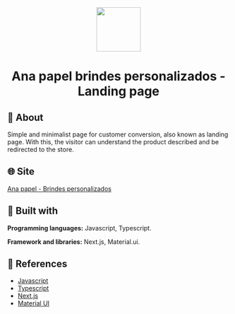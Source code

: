 <div align="center">

<img src="https://github.com/MoonDusk1996/landing-page-ana-papel/blob/main/public/render.png" width="100"/>

# Ana papel brindes personalizados - Landing page

</div>

## :ledger: About

Simple and minimalist page for customer conversion, also known as landing page. With this, the visitor can understand the product described and be redirected to the store.

## :globe_with_meridians: Site

[Ana papel - Brindes personalizados](https://landing-page-ana-papel.vercel.app/)

## :wrench: Built with

**Programming languages:** Javascript, Typescript.

**Framework and libraries:** Next.js, Material.ui.

## :mag_right: References

- [Javascript](https://developer.mozilla.org/en-US/docs/Web/javascript/)
- [Typescript](https://www.typescriptlang.org/)
- [Next.js](https://nextjs.org/)
- [Material UI](https://mui.com/)
